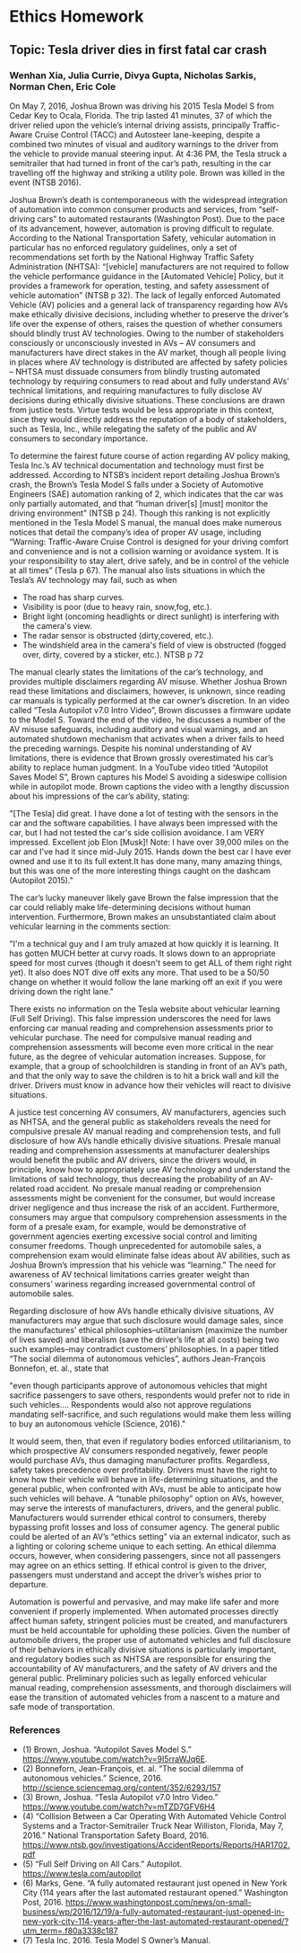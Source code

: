 # Ethics Homework
## Topic: Tesla driver dies in first fatal car crash
### Wenhan Xia, Julia Currie, Divya Gupta, Nicholas Sarkis, Norman Chen, Eric Cole

On May 7, 2016, Joshua Brown was driving his 2015 Tesla Model S from Cedar Key to Ocala, Florida. The trip lasted 41 minutes, 37 of which the driver relied upon the vehicle’s internal driving assists, principally Traffic-Aware Cruise Control (TACC) and Autosteer lane-keeping, despite a combined two minutes of visual and auditory warnings to the driver from the vehicle to provide manual steering input. At 4:36 PM, the Tesla struck a semitrailer that had turned in front of the car’s path, resulting in the car travelling off the highway and striking a utility pole. Brown was killed in the event (NTSB 2016). 

Joshua Brown’s death is contemporaneous with the widespread integration of automation into common consumer products and services, from “self-driving cars” to automated restaurants (Washington Post). Due to the pace of its advancement, however, automation is proving difficult to regulate. According to the National Transportation Safety, vehicular automation in particular has no enforced regulatory guidelines, only a set of recommendations set forth by the National Highway Traffic Safety Administration (NHTSA): “[vehicle] manufacturers are not required to follow the vehicle performance guidance in the [Automated Vehicle] Policy, but it provides a framework for operation, testing, and safety assessment of vehicle automation” (NTSB p 32). The lack of legally enforced Automated Vehicle (AV) policies and a general lack of transparency regarding how AVs make ethically divisive decisions, including whether to preserve the driver’s life over the expense of others, raises the question of whether consumers should blindly trust AV technologies. Owing to the number of stakeholders consciously or unconsciously invested in AVs – AV consumers and manufacturers have direct stakes in the AV market, though all people living in places where AV technology is distributed are affected by safety policies – NHTSA must dissuade consumers from blindly trusting automated technology by requiring consumers to read about and fully understand AVs’ technical limitations, and requiring manufactures to fully disclose AV decisions during ethically divisive situations. These conclusions are drawn from justice tests. Virtue tests would be less appropriate in this context, since they would directly address the reputation of a body of stakeholders, such as Tesla, Inc., while relegating the safety of the public and AV consumers to secondary importance. 

To determine the fairest future course of action regarding AV policy making, Tesla Inc.’s AV technical documentation and technology must first be addressed. According to NTSB’s incident report detailing Joshua Brown’s crash, the Brown’s Tesla Model S falls under a Society of Automotive Engineers (SAE) automation ranking of 2, which indicates that the car was only partially automated, and that “human driver[s] [must] monitor the driving environment” (NTSB p 24). Though this ranking is not explicitly mentioned in the Tesla Model S manual, the manual does make numerous notices that detail the company’s idea of proper AV usage, including “Warning: Traffic-Aware Cruise Control is designed for your driving comfort and convenience and is not a collision warning or avoidance system. It is your responsibility to stay alert, drive safely, and be in control of the vehicle at all times” (Tesla p 67). The manual also lists situations in which the Tesla’s AV technology may fail, such as when 

-	The road has sharp curves.
- Visibility is poor (due to heavy rain, snow,fog, etc.).
- Bright light (oncoming headlights or direct sunlight) is interfering with the camera's view.
- The radar sensor is obstructed (dirty,covered, etc.).
- The windshield area in the camera's field of view is obstructed (fogged over, dirty, covered by a sticker, etc.).
  NTSB p 72	

The manual clearly states the limitations of the car’s technology, and provides multiple disclaimers regarding AV misuse. Whether Joshua Brown read these limitations and disclaimers, however, is unknown, since reading car manuals is typically performed at the car owner’s discretion. In an video called “Tesla Autopilot v7.0 Intro Video”, Brown discusses a firmware update to the Model S. Toward the end of the video, he discusses a number of the AV misuse safeguards, including auditory and visual warnings, and an automated shutdown mechanism that activates when a driver fails to heed the preceding warnings. Despite his nominal understanding of AV limitations, there is evidence that Brown grossly overestimated his car’s ability to replace human judgment. In a YouTube video titled “Autopilot Saves Model S”, Brown captures his Model S avoiding a sideswipe collision while in autopilot mode. Brown captions the video with a lengthy discussion about his impressions of the car’s ability, stating:

"[The Tesla] did great. I have done a lot of testing with the sensors in the car and the software capabilities. I have always been impressed with the car, but I had not tested the car's side collision avoidance. I am VERY impressed. Excellent job Elon [Musk]! Note: I have over 39,000 miles on the car and I've had it since mid-July 2015. Hands down the best car I have ever owned and use it to its full extent.It has done many, many amazing things, but this was one of the more interesting things caught on the dashcam (Autopilot 2015)."

The car’s lucky maneuver likely gave Brown the false impression that the car could reliably make life-determining decisions without human intervention. Furthermore, Brown makes an unsubstantiated claim about vehicular learning in the comments section: 

"I'm a technical guy and I am truly amazed at how quickly it is learning.  It has gotten MUCH better at curvy roads.  It slows down to an appropriate speed for most curves (though it doesn't seem to get ALL of them right right yet).  It also does NOT dive off exits any more. That used to be a 50/50 change on whether it would follow the lane marking off an exit if you were driving down the right lane."

There exists no information on the Tesla website about vehicular learning (Full Self Driving). This false impression underscores the need for laws enforcing car manual reading and comprehension assessments prior to vehicular purchase. The need for compulsive manual reading and comprehension assessments will become even more critical in the near future, as the degree of vehicular automation increases. Suppose, for example, that a group of schoolchildren is standing in front of an AV’s path, and that the only way to save the children is to hit a brick wall and kill the driver. Drivers must know in advance how their vehicles will react to divisive situations.

A justice test concerning AV consumers, AV manufacturers, agencies such as NHTSA, and the general public as stakeholders reveals the need for compulsive presale AV manual reading and comprehension tests, and full disclosure of how AVs handle ethically divisive situations. Presale manual reading and comprehension assessments at manufacturer dealerships would benefit the public and AV drivers, since the drivers would, in principle, know how to appropriately use AV technology and understand the limitations of said technology, thus decreasing the probability of an AV-related road accident. No presale manual reading or comprehension assessments might be convenient for the consumer, but would increase driver negligence and thus increase the risk of an accident. Furthermore, consumers may argue that compulsory comprehension assessments in the form of a presale exam, for example, would be demonstrative of government agencies exerting excessive social control and limiting consumer freedoms. Though unprecedented for automobile sales, a comprehension exam would eliminate false ideas about AV abilities, such as Joshua Brown’s impression that his vehicle was “learning.” The need for awareness of AV technical limitations carries greater weight than consumers’ wariness regarding increased governmental control of automobile sales. 

Regarding disclosure of how AVs handle ethically divisive situations, AV manufacturers may argue that such disclosure would damage sales, since the manufactures’ ethical philosophies–utilitarianism (maximize the number of lives saved) and liberalism (save the driver’s life at all costs) being two such examples–may contradict customers’ philosophies. In a paper titled “The social dilemma of autonomous vehicles”, authors Jean-François Bonnefon, et. al., state that 

"even though participants approve of autonomous vehicles that might sacrifice passengers to save others, respondents would prefer not to ride in such vehicles…. Respondents would also not approve regulations mandating self-sacrifice, and such regulations would make them less willing to buy an autonomous vehicle (Science, 2016)."

It would seem, then, that even if regulatory bodies enforced utilitarianism, to which prospective AV consumers responded negatively, fewer people would purchase AVs, thus damaging manufacturer profits. Regardless, safety takes precedence over profitability. Drivers must have the right to know how their vehicle will behave in life-determining situations, and the general public, when confronted with AVs, must be able to anticipate how such vehicles will behave. A “tunable philosophy” option on AVs, however, may serve the interests of manufacturers, drivers, and the general public. Manufacturers would surrender ethical control to consumers, thereby bypassing profit losses and loss of consumer agency. The general public could be alerted of an AV’s “ethics setting” via an external indicator, such as a lighting or coloring scheme unique to each setting. An ethical dilemma occurs, however, when considering passengers, since not all passengers may agree on an ethics setting. If ethical control is given to the driver, passengers must understand and accept the driver’s wishes prior to departure. 

Automation is powerful and pervasive, and may make life safer and more convenient if properly implemented. When automated processes directly affect human safety, stringent policies must be created, and manufacturers must be held accountable for upholding these policies. Given the number of automobile drivers, the proper use of automated vehicles and full disclosure of their behaviors in ethically divisive situations is particularly important, and regulatory bodies such as NHTSA are responsible for ensuring the accountability of AV manufacturers, and the safety of AV drivers and the general public. Preliminary policies such as legally enforced vehicular manual reading, comprehension assessments, and thorough disclaimers will ease the transition of automated vehicles from a nascent to a mature and safe mode of transportation.  


### References

- (1) Brown, Joshua. “Autopilot Saves Model S.” https://www.youtube.com/watch?v=9I5rraWJq6E.
- (2) Bonneforn, Jean-François, et. al. “The social dilemma of autonomous vehicles.” Science, 2016. http://science.sciencemag.org/content/352/6293/157
- (3) Brown, Joshua. “Tesla Autopilot v7.0 Intro Video.” https://www.youtube.com/watch?v=mTZD7GFV6H4
- (4) “Collision Between a Car Operating With Automated Vehicle Control Systems and a Tractor-Semitrailer Truck Near Williston, Florida, May 7, 2016.” National Transportation Safety Board, 2016. https://www.ntsb.gov/investigations/AccidentReports/Reports/HAR1702.pdf
- (5) “Full Self Driving on All Cars.” Autopilot. https://www.tesla.com/autopilot
- (6) Marks, Gene. “A fully automated restaurant just opened in New York City (114 years after the last automated restaurant opened.” Washington Post, 2016. https://www.washingtonpost.com/news/on-small-business/wp/2016/12/19/a-fully-automated-restaurant-just-opened-in-new-york-city-114-years-after-the-last-automated-restaurant-opened/?utm_term=.f80a3338c187
- (7) Tesla Inc. 2016. Tesla Model S Owner’s Manual. 






